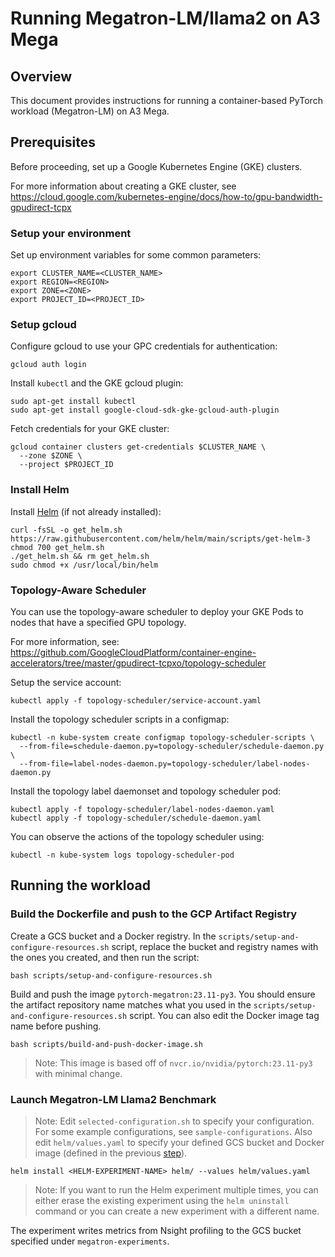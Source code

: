 # Running Megatron-LM/llama2 on A3 Mega

## Overview

This document provides instructions for running a container-based PyTorch
workload (Megatron-LM) on A3 Mega.


## Prerequisites

Before proceeding, set up a Google Kubernetes Engine (GKE) clusters.

For more information about creating a GKE cluster, see  
https://cloud.google.com/kubernetes-engine/docs/how-to/gpu-bandwidth-gpudirect-tcpx

### Setup your environment

Set up environment variables for some common parameters: 

```
export CLUSTER_NAME=<CLUSTER_NAME>
export REGION=<REGION>
export ZONE=<ZONE>
export PROJECT_ID=<PROJECT_ID>
```

### Setup gcloud

Configure gcloud to use your GPC credentials for authentication:

```
gcloud auth login
```

Install `kubectl` and the GKE gcloud plugin:

```
sudo apt-get install kubectl
sudo apt-get install google-cloud-sdk-gke-gcloud-auth-plugin
```

Fetch credentials for your GKE cluster:

```
gcloud container clusters get-credentials $CLUSTER_NAME \
  --zone $ZONE \
  --project $PROJECT_ID
```

### Install Helm

Install [Helm](https://helm.sh/) (if not already installed):

```
curl -fsSL -o get_helm.sh https://raw.githubusercontent.com/helm/helm/main/scripts/get-helm-3
chmod 700 get_helm.sh
./get_helm.sh && rm get_helm.sh
sudo chmod +x /usr/local/bin/helm
```


### Topology-Aware Scheduler

You can use the topology-aware scheduler to deploy your GKE Pods to nodes that
have a specified GPU topology.

For more information, see: 
https://github.com/GoogleCloudPlatform/container-engine-accelerators/tree/master/gpudirect-tcpxo/topology-scheduler

Setup the service account:

```
kubectl apply -f topology-scheduler/service-account.yaml
```

Install the topology scheduler scripts in a configmap:

```
kubectl -n kube-system create configmap topology-scheduler-scripts \
  --from-file=schedule-daemon.py=topology-scheduler/schedule-daemon.py \
  --from-file=label-nodes-daemon.py=topology-scheduler/label-nodes-daemon.py
```

Install the topology label daemonset and topology scheduler pod:

```
kubectl apply -f topology-scheduler/label-nodes-daemon.yaml
kubectl apply -f topology-scheduler/schedule-daemon.yaml
```

You can observe the actions of the topology scheduler using:

```
kubectl -n kube-system logs topology-scheduler-pod
```

## Running the workload

### Build the Dockerfile and push to the GCP Artifact Registry

Create a GCS bucket and a Docker registry. In the
`scripts/setup-and-configure-resources.sh` script, replace the bucket and
registry names with the ones you created, and then run the script:

```
bash scripts/setup-and-configure-resources.sh
```

Build and push the image `pytorch-megatron:23.11-py3`. You should ensure the
artifact repository name matches what you used in the 
`scripts/setup-and-configure-resources.sh` script. You can also edit the Docker
image tag name before pushing.

```
bash scripts/build-and-push-docker-image.sh
```

> Note: This image is based off of `nvcr.io/nvidia/pytorch:23.11-py3` with
> minimal change.


### Launch Megatron-LM Llama2 Benchmark

> Note: Edit `selected-configuration.sh`  to specify your configuration. For
> some example configurations, see `sample-configurations`. Also edit 
> `helm/values.yaml` to specify your defined GCS bucket and Docker image
> (defined in the previous [step](#build-the-dockerfile-and-push-to-the-gcp-artifact-registry)).


```
helm install <HELM-EXPERIMENT-NAME> helm/ --values helm/values.yaml
```

> Note: If you want to run the Helm experiment multiple times, you can either
erase the existing experiment using the `helm uninstall` command or you can
create a new experiment with a different name.

The experiment writes metrics from Nsight profiling to the GCS bucket specified
under `megatron-experiments`.










